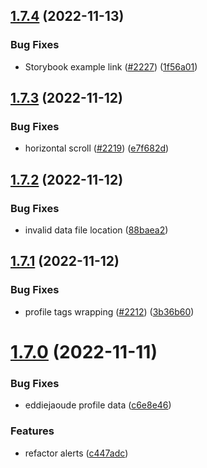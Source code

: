 ## [1.7.4](https://github.com/EddieHubCommunity/LinkFree/compare/v1.7.3...v1.7.4) (2022-11-13)


### Bug Fixes

* Storybook example link ([#2227](https://github.com/EddieHubCommunity/LinkFree/issues/2227)) ([1f56a01](https://github.com/EddieHubCommunity/LinkFree/commit/1f56a01257dcda3dfe5665e04ba0b53be00488a7))



## [1.7.3](https://github.com/EddieHubCommunity/LinkFree/compare/v1.7.2...v1.7.3) (2022-11-12)


### Bug Fixes

* horizontal scroll ([#2219](https://github.com/EddieHubCommunity/LinkFree/issues/2219)) ([e7f682d](https://github.com/EddieHubCommunity/LinkFree/commit/e7f682dc4d702db71ed45327e5e098700b9f6610))



## [1.7.2](https://github.com/EddieHubCommunity/LinkFree/compare/v1.7.1...v1.7.2) (2022-11-12)


### Bug Fixes

* invalid data file location ([88baea2](https://github.com/EddieHubCommunity/LinkFree/commit/88baea2149c5aef1af97bc37b771860a21303e9c))



## [1.7.1](https://github.com/EddieHubCommunity/LinkFree/compare/v1.7.0...v1.7.1) (2022-11-12)


### Bug Fixes

* profile tags wrapping ([#2212](https://github.com/EddieHubCommunity/LinkFree/issues/2212)) ([3b36b60](https://github.com/EddieHubCommunity/LinkFree/commit/3b36b6085a1cf7c15c311d07cf51d2eb89b0bbff))



# [1.7.0](https://github.com/EddieHubCommunity/LinkFree/compare/v1.6.9...v1.7.0) (2022-11-11)


### Bug Fixes

* eddiejaoude profile data ([c6e8e46](https://github.com/EddieHubCommunity/LinkFree/commit/c6e8e465c9fa6ae62ea1a406733904f86c2d68e0))


### Features

* refactor alerts ([c447adc](https://github.com/EddieHubCommunity/LinkFree/commit/c447adc99183f19fcb137ba638759ed7aad06a1a))



